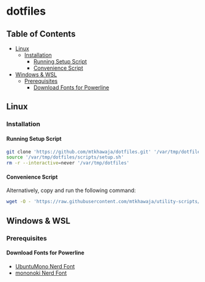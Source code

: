 # dotfiles  <!-- omit in toc -->

## Table of Contents  <!-- omit in toc -->

- [Linux](#linux)
  - [Installation](#installation)
    - [Running Setup Script](#running-setup-script)
    - [Convenience Script](#convenience-script)
- [Windows & WSL](#windows--wsl)
  - [Prerequisites](#prerequisites)
    - [Download Fonts for Powerline](#download-fonts-for-powerline)

## Linux

### Installation

#### Running Setup Script

```bash
git clone 'https://github.com/mtkhawaja/dotfiles.git' '/var/tmp/dotfiles'
source '/var/tmp/dotfiles/scripts/setup.sh'
rm -r --interactive=never '/var/tmp/dotfiles'
```

#### Convenience Script

Alternatively, copy and run the following command:

```bash
wget -O - 'https://raw.githubusercontent.com/mtkhawaja/utility-scripts/master/src/bash/run_dotfile_config.sh' | bash || rm run_dotfile_config.sh 
```

## Windows & WSL

### Prerequisites

#### Download Fonts for Powerline

- [UbuntuMono Nerd Font](https://github.com/ryanoasis/nerd-fonts/releases/download/v2.1.0/Ubuntu.zip)
- [mononoki Nerd Font](https://github.com/ryanoasis/nerd-fonts/releases/download/v2.1.0/Mononoki.zip)
